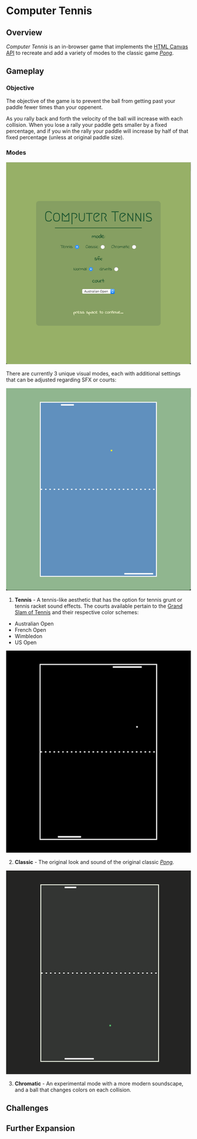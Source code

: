 # Computer Tennis

## Overview
*Computer Tennis* is an in-browser game that implements the [HTML Canvas API](https://developer.mozilla.org/en-US/docs/Web/API/Canvas_API) to recreate and add a variety of modes to the classic game [*Pong*](https://en.wikipedia.org/wiki/Pong).

## Gameplay

### Objective
The objective of the game is to prevent the ball from getting past your paddle fewer times than your oppenent.

As you rally back and forth the velocity of the ball will increase with each collision. When you lose a rally your paddle gets smaller by a fixed percentage, and if you win the rally your paddle will increase by half of that fixed percentage (unless at original paddle size). 

### Modes

![computer-tennis modes screen](https://github.com/l4nk332/computer-tennis/blob/master/img/3_modes.png)

There are currently 3 unique visual modes, each with additional settings that can be adjusted regarding SFX or courts:

![us-open court](https://github.com/l4nk332/computer-tennis/blob/master/img/1_us-open.png)

1. **Tennis** - A tennis-like aesthetic that has the option for tennis grunt or tennis racket sound effects. The courts available pertain to the [Grand Slam of Tennis](https://en.wikipedia.org/wiki/Grand_Slam_(tennis)) and their respective color schemes:
  * Australian Open
  * French Open
  * Wimbledon
  * US Open

![classic mode](https://github.com/l4nk332/computer-tennis/blob/master/img/5_classic.png)

2. **Classic** - The original look and sound of the original classic [*Pong*](https://en.wikipedia.org/wiki/Pong).

![chromatic mode](https://github.com/l4nk332/computer-tennis/blob/master/img/2_chromatic.png)

3. **Chromatic** - An experimental mode with a more modern soundscape, and a ball that changes colors on each collision.

## Challenges

## Further Expansion
